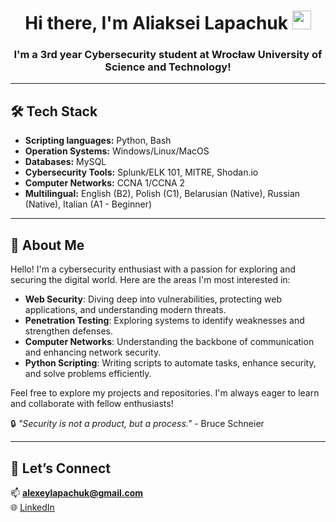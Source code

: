 <h1 align="center">Hi there, I'm Aliaksei Lapachuk
<img src="https://github.com/blackcater/blackcater/raw/main/images/Hi.gif" height="30" width="30"/></h1>
<h3 align="center">I'm a 3rd year Cybersecurity student at Wrocław University of Science and Technology!</h3>


---

## 🛠️ Tech Stack
- **Scripting languages:** Python, Bash
- **Operation Systems:** Windows/Linux/MacOS
- **Databases:** MySQL
- **Cybersecurity Tools:** Splunk/ELK 101, MITRE, Shodan.io
- **Computer Networks:** CCNA 1/CCNA 2
- **Multilingual:** English (B2), Polish (C1), Belarusian (Native), Russian (Native), Italian (A1 - Beginner)

---

## 🌱 About Me  
Hello! I'm a cybersecurity enthusiast with a passion for exploring and securing the digital world. Here are the areas I'm most interested in:

- **Web Security**: Diving deep into vulnerabilities, protecting web applications, and understanding modern threats.
- **Penetration Testing**: Exploring systems to identify weaknesses and strengthen defenses.
- **Computer Networks**: Understanding the backbone of communication and enhancing network security.
- **Python Scripting**: Writing scripts to automate tasks, enhance security, and solve problems efficiently.

Feel free to explore my projects and repositories. I'm always eager to learn and collaborate with fellow enthusiasts!

🔒 _"Security is not a product, but a process."_ - Bruce Schneier

---

## 🔗 Let’s Connect  
📫 **alexeylapachuk@gmail.com**  
🌐 [LinkedIn](https://www.linkedin.com/in/alexeylapachuk/)  
